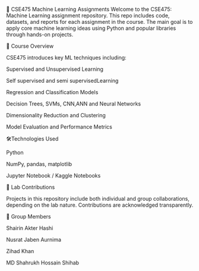 📘 CSE475 Machine Learning Assignments
Welcome to the CSE475: Machine Learning assignment repository. This repo includes code, datasets, and reports for each assignment in the course. The main goal is to apply core machine learning ideas using Python and popular libraries through hands-on projects.

🧠 Course Overview

CSE475 introduces key ML techniques including:

Supervised and Unsupervised Learning

Self supervised and semi supervisedLearning

Regression and Classification Models

Decision Trees, SVMs, CNN,ANN and Neural Networks

Dimensionality Reduction and Clustering

Model Evaluation and Performance Metrics

🛠️Technologies Used

Python 

NumPy, pandas, matplotlib

Jupyter Notebook / Kaggle Notebooks

📁 Lab Contributions

Projects in this repository include both individual and group collaborations, depending on the lab nature. Contributions are acknowledged transparently.

👥 Group Members

Shairin Akter Hashi

Nusrat Jaben Aurnima

Zihad Khan

MD Shahrukh Hossain Shihab
